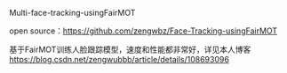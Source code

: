 Multi-face-tracking-usingFairMOT

open source：https://github.com/zengwbz/Face-Tracking-usingFairMOT

基于FairMOT训练人脸跟踪模型，速度和性能都非常好，详见本人博客 https://blog.csdn.net/zengwubbb/article/details/108693096
